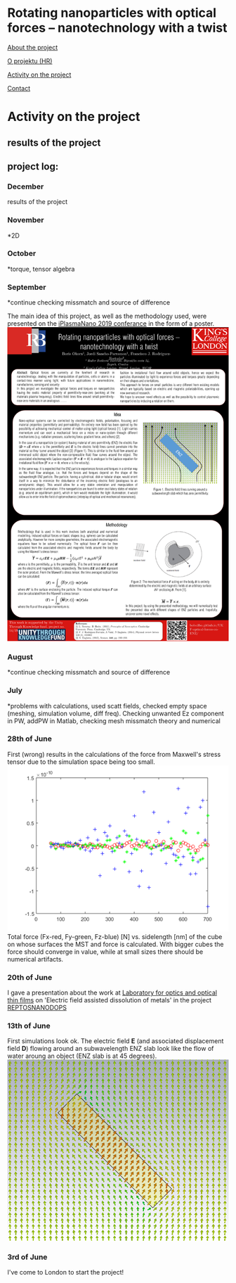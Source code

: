   
# Rotating nanoparticles with optical forces – nanotechnology with a twist


[About the project](./README.md)

[O projektu (HR)](./hrabout.md)

[Activity on the project](./activity.md)

[Contact](./contact.md)

# Activity on the project

## results of the project


## project log:

### December
results of the project

### November
*2D

### October
*torque, tensor algebra

### September
*continue checking missmatch and source of difference

The main idea of this project, as well as the methodology used, were presented on the [iPlasmaNano 2019 conferance](http://www.iplasmanano2019.com/) in the form of a poster. 
![poster_iplasmanano](./activity/pictures/BO_iPlasmaNano19_PosterA1_final.png)

### August
*continue checking missmatch and source of difference

### July
*problems with calculations, used scatt fields, checked empty space (meshing, simulation volume, diff freq). Checking unwanted Ez component in PW, addPW in Matlab, checking mesh
missmatch theory and numerical


### 28th of June
First (wrong) results in the calculations of the force from Maxwell's stress tensor due to the simulation space being too small.  
![Fxyz vs box size](./activity/pictures/20degmesh5nmexport700nmmetlabmesh5nm500.03.FxyzRGB.png)  
Total force (Fx-red, Fy-green, Fz-blue) [N] vs. sidelength [nm] of the cube on whose surfaces the MST and force is calculated. With bigger cubes the force should converge in value, while at small sizes there should be numerical artifacts.

### 20th of June
I gave a presentation about the work at [Laboratory for optics and optical thin films](https://www.irb.hr/eng/Divisions/Division-of-Materials-Physics/Laboratory-for-optics-and-optical-thin-films) on 'Electric field assisted dissolution of metals' in the project [REPTOSNANODOPS](https://sites.google.com/view/reptosnanodops)

### 13th of June
First simulations look ok. The electric field **E** (and associated displacement field **D**) flowing around an subwavelength ENZ slab look like the flow of water aroung an object (ENZ slab is at 45 degrees).
![E field around an ENZ slab 45deg](./activity/pictures/FD%20slab%2045%20E%20field.png)

### 3rd of June
I've come to London to start the project!
